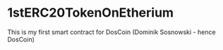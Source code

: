 # 1stERC20TokenOnEtherium
This is my first smart contract for DosCoin (Dominik Sosnowski - hence DosCoin)
